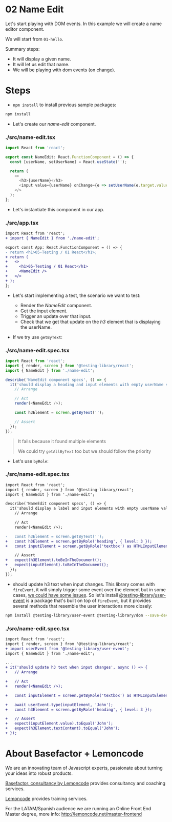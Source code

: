 # 02 Name Edit

Let's start playing with DOM events. In this example we will create a name editor component.

We will start from `01-hello`.

Summary steps:

- It will display a given name.
- It will let us edit that name.
- We will be playing with dom events (on change).

# Steps

- `npm install` to install previous sample packages:

```bash
npm install
```

- Let's create our _name-edit_ component.

### ./src/name-edit.tsx

```javascript
import React from 'react';

export const NameEdit: React.FunctionComponent = () => {
  const [userName, setUserName] = React.useState('');

  return (
    <>
      <h3>{userName}</h3>
      <input value={userName} onChange={e => setUserName(e.target.value)} />
    </>
  );
};
```

- Let's instantiate this component in our app.

### ./src/app.tsx

```diff
import React from 'react';
+ import { NameEdit } from './name-edit';

export const App: React.FunctionComponent = () => {
- return <h1>05-Testing / 01 React</h1>;
+ return (
+   <>
+     <h1>05-Testing / 01 React</h1>
+     <NameEdit />
+   </>
+ );
};

```

- Let's start implementing a test, the scenario we want to test:

  - Render the _NameEdit_ component.
  - Get the input element.
  - Trigger an update over that input.
  - Check that we get that update on the _h3_ element that is displaying the userName.

- If we try use `getByText`:

### ./src/name-edit.spec.tsx

```javascript
import React from 'react';
import { render, screen } from '@testing-library/react';
import { NameEdit } from './name-edit';

describe('NameEdit component specs', () => {
  it('should display a heading and input elements with empty userName value', () => {
    // Arrange

    // Act
    render(<NameEdit />);

    const h3Element = screen.getByText('');

    // Assert
  });
});

```

> It fails because it found multiple elements
>
> We could try `getAllByText` too but we should follow the priority

- Let's use `byRole`:

### ./src/name-edit.spec.tsx

```diff
import React from 'react';
import { render, screen } from '@testing-library/react';
import { NameEdit } from './name-edit';

describe('NameEdit component specs', () => {
  it('should display a label and input elements with empty userName value', () => {
    // Arrange

    // Act
    render(<NameEdit />);

-   const h3Element = screen.getByText('');
+   const h3Element = screen.getByRole('heading', { level: 3 });
+   const inputElement = screen.getByRole('textbox') as HTMLInputElement;

    // Assert
+   expect(h3Element).toBeInTheDocument();
+   expect(inputElement).toBeInTheDocument();
  });
});

```

- should update h3 text when input changes. This library comes with `fireEvent`, it will simply trigger some event over the element but in some cases, [we could have some issues](https://github.com/testing-library/react-testing-library/issues/322). So let's install [@testing-library/user-event](https://github.com/testing-library/user-event) is a package that's built on top of `fireEvent`, but it provides several methods that resemble the user interactions more closely:

```bash
npm install @testing-library/user-event @testing-library/dom --save-dev

```

### ./src/name-edit.spec.tsx

```diff
import React from 'react';
import { render, screen } from '@testing-library/react';
+ import userEvent from '@testing-library/user-event';
import { NameEdit } from './name-edit';

...
+ it('should update h3 text when input changes', async () => {
+   // Arrange

+   // Act
+   render(<NameEdit />);

+   const inputElement = screen.getByRole('textbox') as HTMLInputElement;

+   await userEvent.type(inputElement, 'John');
+   const h3Element = screen.getByRole('heading', { level: 3 });

+   // Assert
+   expect(inputElement.value).toEqual('John');
+   expect(h3Element.textContent).toEqual('John');
+ });

```

# About Basefactor + Lemoncode

We are an innovating team of Javascript experts, passionate about turning your ideas into robust products.

[Basefactor, consultancy by Lemoncode](http://www.basefactor.com) provides consultancy and coaching services.

[Lemoncode](http://lemoncode.net/services/en/#en-home) provides training services.

For the LATAM/Spanish audience we are running an Online Front End Master degree, more info: http://lemoncode.net/master-frontend
